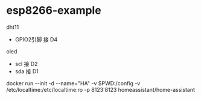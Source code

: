 # esp8266-example

dht11 
  - GPIO2引脚 接 D4

oled 
  - scl 接 D2
  - sda 接 D1

docker run --init -d --name="HA" -v $PWD:/config -v /etc/localtime:/etc/localtime:ro -p 8123:8123 homeassistant/home-assistant
